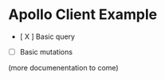 # Apollo Client Example

- [ X ] Basic query
- [ ] Basic mutations 

(more documenentation to come) 
